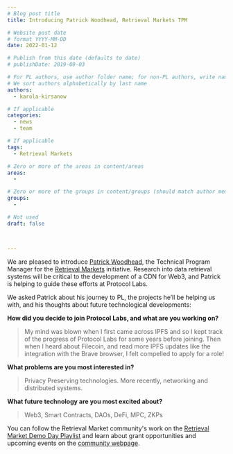 ```yaml
---
# Blog post title
title: Introducing Patrick Woodhead, Retrieval Markets TPM

# Website post date
# format YYYY-MM-DD
date: 2022-01-12

# Publish from this date (defaults to date)
# publishDate: 2019-09-03

# For PL authors, use author folder name; for non-PL authors, write name as in paper within ""
# We sort authors alphabetically by last name
authors:
  - karola-kirsanow

# If applicable
categories:
  - news
  - team

# If applicable
tags:
  - Retrieval Markets

# Zero or more of the areas in content/areas
areas:
  - 

# Zero or more of the groups in content/groups (should match author membership)
groups:
  -

# Not used
draft: false



---
```

 We are pleased to introduce [Patrick Woodhead](/authors/patrick-woodhead/), the Technical Program Manager for the [Retrieval Markets](https://retrieval.market) initiative. Research into data retrieval systems will be  critical to the development of a CDN for Web3, and Patrick is helping to guide these efforts at Protocol Labs.

We asked Patrick about his journey to PL, the projects he’ll be helping us with, and his thoughts about future technological developments:

**How did you decide to join Protocol Labs, and what are you working on?**

> My mind was blown when I first came across IPFS and so I kept track of the progress of Protocol Labs for some years before joining. Then when I heard about Filecoin, and read more IPFS updates like the integration with the Brave browser, I felt compelled to apply for a role!


**What problems are you most interested in?**

> Privacy Preserving technologies.
More recently, networking and distributed systems.


**What future technology are you most excited about?**

> Web3, Smart Contracts, DAOs, DeFi, MPC, ZKPs


You can follow the Retrieval Market community's work on the [Retrieval Market Demo Day Playlist](https://youtube.com/playlist?list=PL_0VrY55uV19f5zh5ahk10GjlwTV8eEf0) and learn about grant opportunities and upcoming events on the [community webpage](https://retrieval.market/).

